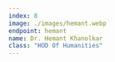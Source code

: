 ```yaml
---
index: 8
image: ./images/hemant.webp
endpoint: hemant
name: Dr. Hemant Khanolkar
class: "HOD Of Humanities"
---
```

